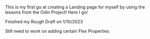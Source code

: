This is my first go at creating a Landing page for myself by using the lessons from the Odin Project! Here I go!

Finished my Rough Draft on 1/10/2023

Still need to work on adding certain Flex Properties
